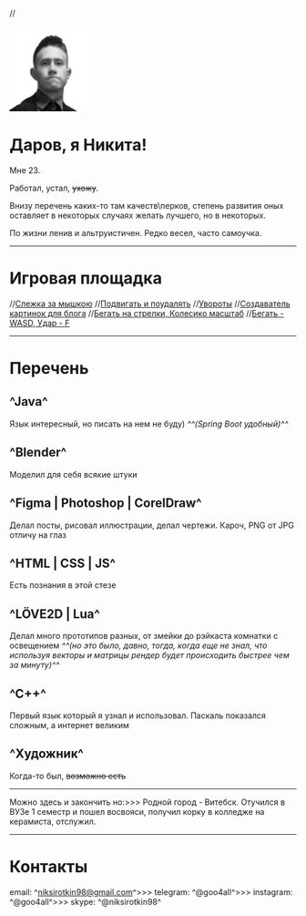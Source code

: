 //<div class="avatar"><div class="filter"></div><img src="./assets/image/avatar.png" width="150px" height="150px"></div>

# Даров, я Никита!

Мне 23.

Работал, устал, ~~ухожу~~.

Внизу перечень каких-то там качеств\перков, степень развития оных оставляет в некоторых случаях желать лучшего, но в некоторых.

По жизни ленив и альтруистичен. Редко весел, часто самоучка.

_______

# Игровая площадка

//<a target="_blank" href="./playground/pseudo3d">Слежка за мышкою</a>
//<a target="_blank" href="./playground/moveable-blocks">Подвигать и поудалять</a>
//<a target="_blank" href="./playground/try-to-kick">Увороты</a>
//<a target="_blank" href="./playground/blog-image-creator">Создаватель картинок для блога</a>
//<a target="_blank" href="./ghost-run-game/move-on-map-full.html">Бегать на стрелки, Колесико масштаб</a>
//<a target="_blank" href="./ghost-run-game/move-with-sword.html">Бегать - WASD, Удар - F</a>

_______

# Перечень

## ^Java^
Язык интересный, но писать на нем не буду) *^^(Spring Boot удобный)^^*

## ^Blender^
Моделил для себя всякие штуки

## ^Figma | Photoshop | CorelDraw^
Делал посты, рисовал иллюстрации, делал чертежи. Кароч, PNG от JPG отличу на глаз

## ^HTML | CSS | JS^
Есть познания в этой стезе

## ^LÖVE2D | Lua^
Делал много прототипов разных, от змейки до рэйкаста комнатки с освещением *^^(но это было, давно, тогда, когда еще не знал, что используя векторы и матрицы рендер будет происходить быстрее чем за минуту)^^*

## ^С++^
Первый язык который я узнал и использовал. Паскаль показался сложным, а интернет великим

## ^Художник^
Когда-то был, ~~возможно есть~~

---

Можно здесь и закончить но:>>>
Родной город - Витебск. Отучился в ВУЗе 1 семестр и пошел восвояси, получил корку в колледже на керамиста, отслужил. 

---

# Контакты

email:      ^niksirotkin98@gmail.com^>>>
telegram:   ^@goo4all^>>>
instagram:  ^@goo4all^>>>
skype:      ^@niksirotkin98^